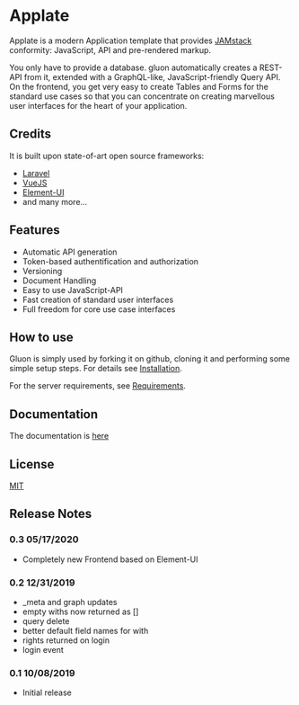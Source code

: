 # Applate

Applate is a modern Application template that provides
[JAMstack](https://jamstack.org/) conformity: JavaScript, API and pre-rendered markup. 

You only have to provide a database. 
gluon automatically creates a REST-API from it, 
extended with a GraphQL-like, JavaScript-friendly Query API.
On the frontend, you get very easy to create Tables and Forms for the standard use cases
so that you can concentrate on creating marvellous user interfaces 
for the heart of your application.

## Credits

It is built upon state-of-art open source frameworks:

- [Laravel](https://laravel.com)
- [VueJS](https://vuejs.org/)
- [Element-UI](https://element.eleme.io/#/en-US)
- and many more...

## Features

- Automatic API generation
- Token-based authentification and authorization
- Versioning
- Document Handling
- Easy to use JavaScript-API
- Fast creation of standard user interfaces
- Full freedom for core use case interfaces

## How to use

Gluon is simply used by forking it on github, cloning it 
and performing some simple setup steps. 
For details see [Installation](docs/Installation.md).

For the server requirements, see [Requirements](docs/Requirements.md).

## Documentation

The documentation is [here](docs/Documentation.md)

## License

[MIT](LICENSE)

## Release Notes

### 0.3 05/17/2020

- Completely new Frontend based on Element-UI

### 0.2 12/31/2019

- _meta and graph updates
- empty withs now returned as []
- query delete
- better default field names for with
- rights returned on login
- login event


### 0.1 10/08/2019

- Initial release